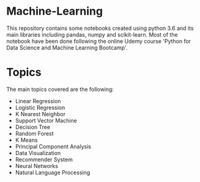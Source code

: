 # Machine-Learning
This repository contains some notebooks created using python 3.6 and its main libraries including pandas, numpy and scikit-learn.
Most of the notebook have been done following the online Udemy course 'Python for Data Science and Machine Learning Bootcamp'.

# Topics
The main topics covered are the following:
 * Linear Regression
 * Logistic Regression
 * K Nearest Neighbor
 * Support Vector Machine
 * Decision Tree
 * Random Forest
 * K Means
 * Principal Component Analysis
 * Data Visualization
 * Recommender System
 * Neural Networks
 * Natural Language Processing

